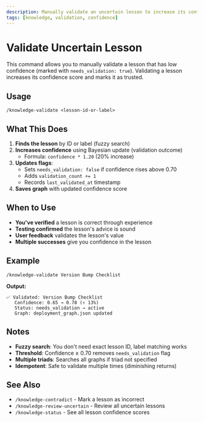 ```yaml
---
description: Manually validate an uncertain lesson to increase its confidence
tags: [knowledge, validation, confidence]
---
```


# Validate Uncertain Lesson

This command allows you to manually validate a lesson that has low confidence
(marked with `needs_validation: true`). Validating a lesson increases its
confidence score and marks it as trusted.

## Usage

```
/knowledge-validate <lesson-id-or-label>
```

## What This Does

1. **Finds the lesson** by ID or label (fuzzy search)
2. **Increases confidence** using Bayesian update (validation outcome)
   - Formula: `confidence * 1.20` (20% increase)
3. **Updates flags**:
   - Sets `needs_validation: false` if confidence rises above 0.70
   - Adds `validation_count += 1`
   - Records `last_validated_at` timestamp
4. **Saves graph** with updated confidence score

## When to Use

- **You've verified** a lesson is correct through experience
- **Testing confirmed** the lesson's advice is sound
- **User feedback** validates the lesson's value
- **Multiple successes** give you confidence in the lesson

## Example

```
/knowledge-validate Version Bump Checklist
```

**Output:**
```
✅ Validated: Version Bump Checklist
   Confidence: 0.65 → 0.78 (↑ 13%)
   Status: needs_validation → active
   Graph: deployment_graph.json updated
```

## Notes

- **Fuzzy search**: You don't need exact lesson ID, label matching works
- **Threshold**: Confidence ≥ 0.70 removes `needs_validation` flag
- **Multiple triads**: Searches all graphs if triad not specified
- **Idempotent**: Safe to validate multiple times (diminishing returns)

## See Also

- `/knowledge-contradict` - Mark a lesson as incorrect
- `/knowledge-review-uncertain` - Review all uncertain lessons
- `/knowledge-status` - See all lesson confidence scores
